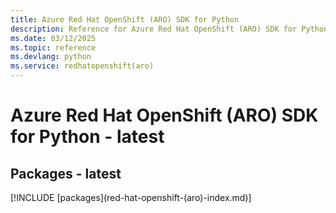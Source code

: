 ```yaml
---
title: Azure Red Hat OpenShift (ARO) SDK for Python
description: Reference for Azure Red Hat OpenShift (ARO) SDK for Python
ms.date: 03/12/2025
ms.topic: reference
ms.devlang: python
ms.service: redhatopenshift(aro)
---
```

# Azure Red Hat OpenShift (ARO) SDK for Python - latest
## Packages - latest
[!INCLUDE [packages](red-hat-openshift-(aro\)-index.md)]